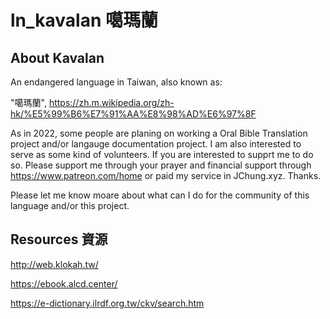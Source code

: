 # ln_kavalan 噶瑪蘭


## About Kavalan

An endangered language in Taiwan, also known as:

"噶瑪蘭", https://zh.m.wikipedia.org/zh-hk/%E5%99%B6%E7%91%AA%E8%98%AD%E6%97%8F

As in 2022, some people are planing on working a Oral Bible Translation project and/or langauge documentation project. I am also interested to serve as some kind of volunteers. If you are interested to supprt me to do so. Please support me through your prayer and financial support through 
https://www.patreon.com/home or paid my service in JChung.xyz. Thanks.

Please let me know moare about what can I do for the community of this language and/or this project.

## Resources 資源


http://web.klokah.tw/

https://ebook.alcd.center/

https://e-dictionary.ilrdf.org.tw/ckv/search.htm

